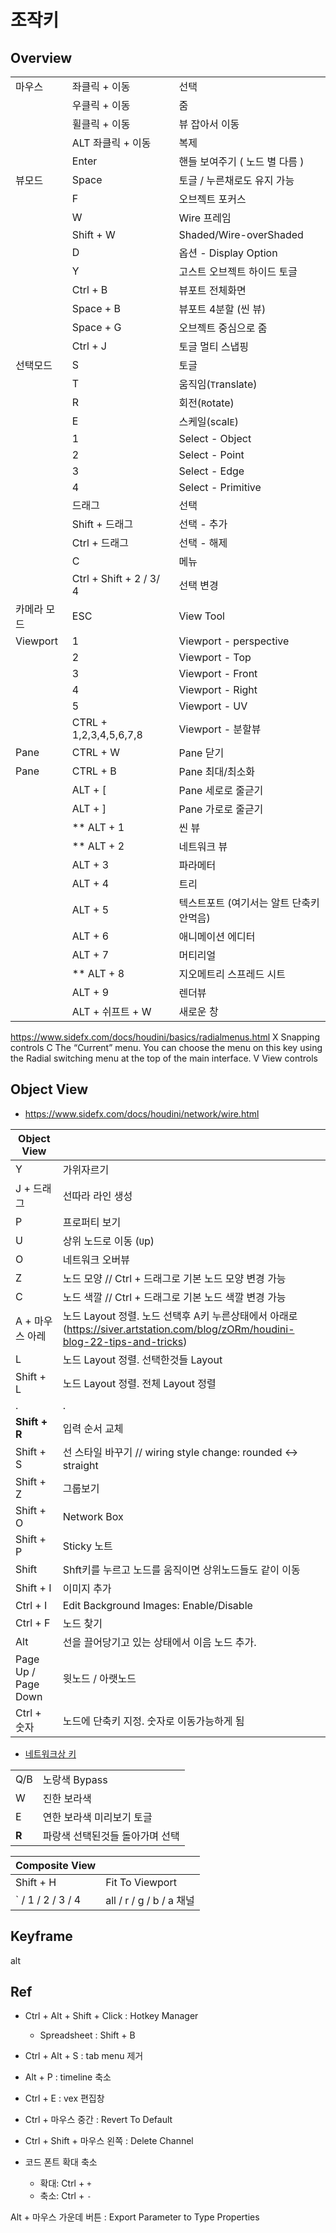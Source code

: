 # 조작키

## Overview

|             |                         |                                          |
| ----------- | ----------------------- | ---------------------------------------- |
| 마우스      | 좌클릭 + 이동           | 선택                                     |
|             | 우클릭 + 이동           | 줌                                       |
|             | 휠클릭 + 이동           | 뷰 잡아서 이동                           |
|             | ALT 좌클릭 + 이동       | 복제                                     |
|             | Enter                   | 핸들 보여주기 ( 노드 별 다름 )           |
| 뷰모드      | Space                   | 토글 / 누른채로도 유지 가능              |
|             | F                       | 오브젝트 포커스                          |
|             | W                       | Wire 프레임                              |
|             | Shift + W               | Shaded/Wire-overShaded                   |
|             | D                       | 옵션 -  Display Option                   |
|             | Y                       | 고스트 오브젝트 하이드 토글              |
|             | Ctrl + B                | 뷰포트 전체화면                          |
|             | Space + B               | 뷰포트 4분할 (씬 뷰)                     |
|             | Space + G               | 오브젝트 중심으로 줌                     |
|             | Ctrl + J                | 토글 멀티 스냅핑                         |
| 선택모드    | S                       | 토글                                     |
|             | T                       | 움직임(`T`ranslate)                      |
|             | R                       | 회전(`R`otate)                           |
|             | E                       | 스케일(scal`E`)                          |
|             | 1                       | Select - Object                          |
|             | 2                       | Select - Point                           |
|             | 3                       | Select - Edge                            |
|             | 4                       | Select - Primitive                       |
|             | 드래그                  | 선택                                     |
|             | Shift + 드래그          | 선택 - 추가                              |
|             | Ctrl + 드래그           | 선택 - 해제                              |
|             | C                       | 메뉴                                     |
|             | Ctrl + Shift + 2 / 3/ 4 | 선택 변경                                |
| 카메라 모드 | ESC                     | View Tool                                |
| Viewport    | 1                       | Viewport - perspective                   |
|             | 2                       | Viewport - Top                           |
|             | 3                       | Viewport - Front                         |
|             | 4                       | Viewport - Right                         |
|             | 5                       | Viewport - UV                            |
|             | CTRL + 1,2,3,4,5,6,7,8  | Viewport - 분할뷰                        |
| Pane        | CTRL + W                | Pane 닫기                                |
| Pane        | CTRL + B                | Pane 최대/최소화                         |
|             | ALT + [                 | Pane 세로로 줄귿기                       |
|             | ALT + ]                 | Pane 가로로 줄귿기                       |
|             | ** ALT + 1              | 씬 뷰                                    |
|             | ** ALT + 2              | 네트워크 뷰                              |
|             | ALT + 3                 | 파라메터                                 |
|             | ALT + 4                 | 트리                                     |
|             | ALT + 5                 | 텍스트포트 (여기서는 알트 단축키 안먹음) |
|             | ALT + 6                 | 애니메이션 에디터                        |
|             | ALT + 7                 | 머티리얼                                 |
|             | ** ALT + 8              | 지오메트리 스프레드 시트                 |
|             | ALT + 9                 | 렌더뷰                                   |
|             | ALT + 쉬프트 + W        | 새로운 창                                |


https://www.sidefx.com/docs/houdini/basics/radialmenus.html
X Snapping controls
C The “Current” menu. You can choose the menu on this key using the  Radial switching menu at the top of the main interface.
V View controls

## Object View

- https://www.sidefx.com/docs/houdini/network/wire.html

| Object View         |                                                                                                                                |
| ------------------- | ------------------------------------------------------------------------------------------------------------------------------ |
| Y                   | 가위자르기                                                                                                                     |
| J + 드래그          | 선따라 라인 생성                                                                                                               |
| P                   | 프로퍼티 보기                                                                                                                  |
| U                   | 상위 노드로 이동 (`U`p)                                                                                                        |
| O                   | 네트워크 오버뷰                                                                                                                |
| Z                   | 노드 모양 // Ctrl + 드래그로 기본 노드 모양 변경 가능                                                                          |
| C                   | 노드 색깔 // Ctrl + 드래그로 기본 노드 색깔 변경 가능                                                                          |
| A + 마우스 아레     | 노드 Layout 정렬. 노드 선택후 A키 누른상태에서 아래로 (https://siver.artstation.com/blog/zORm/houdini-blog-22-tips-and-tricks) |
| L                   | 노드 Layout 정렬. 선택한것들 Layout                                                                                            |
| Shift + L           | 노드 Layout 정렬. 전체 Layout 정렬                                                                                             |
| .                   | .                                                                                                                              |
| **Shift + R**       | 입력 순서 교체                                                                                                                 |
| Shift + S           | 선 스타일 바꾸기 // wiring style change: rounded <-> straight                                                                  |
| Shift + Z           | 그룹보기                                                                                                                       |
| Shift + O           | Network Box                                                                                                                    |
| Shift + P           | Sticky 노트                                                                                                                    |
| Shift               | Shft키를 누르고 노드를 움직이면 상위노드들도 같이 이동                                                                         |
| Shift + I           | 이미지 추가                                                                                                                    |
| Ctrl + I            | Edit Background Images: Enable/Disable                                                                                         |
| Ctrl + F            | 노드 찾기                                                                                                                      |
| Alt                 | 선을 끌어당기고 있는 상태에서 이음 노드 추가.                                                                                  |
| Page Up / Page Down | 윗노드 / 아랫노드                                                                                                              |
| Ctrl + 숫자         | 노드에 단축키 지정. 숫자로 이동가능하게 됨                                                                                     |

- [네트워크상 키](https://www.sidefx.com/docs/houdini/network/flags.html)

|       |                                 |
| ----- | ------------------------------- |
| Q/B   | 노랑색 Bypass                   |
| W     | 진한 보라색                     |
| E     | 연한 보라색 미리보기 토글       |
| **R** | 파랑색 선택된것들 돌아가며 선택 |


| Composite View     |                          |
| ------------------ | ------------------------ |
| Shift + H          | Fit To Viewport          |
| \` / 1 / 2 / 3 / 4 | all / r / g / b / a 채널 |

## Keyframe

alt

## Ref


- Ctrl + Alt + Shift + Click : Hotkey Manager
  - Spreadsheet  : Shift + B
- Ctrl + Alt + S : tab menu 제거
- Alt + P : timeline 축소

- Ctrl + E : vex 편집창
- Ctrl + 마우스 중간 : Revert To Default
- Ctrl + Shift + 마우스 왼쪽 : Delete Channel

- 코드 폰트 확대 축소
  - 확대: Ctrl + `+`
  - 축소: Ctrl + `-`

Alt + 마우스 가운데 버튼 : Export Parameter to Type Properties